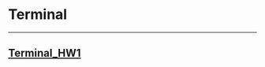 # Terminal
___
## [Terminal_HW1](https://github.com/OlgaPeseckaya/terminal/blob/main/Terminal_HW1.md)
